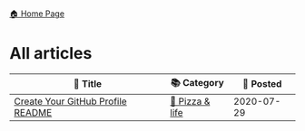 [🏠 Home Page](https://github.com/rithala)

# All articles

📰 Title | 📚 Category | 📅 Posted
-|-|-
[Create Your GitHub Profile README](./github-profile-readme) | [🍕 Pizza & life](./misc) | 2020-07-29
